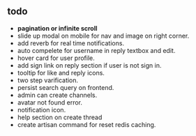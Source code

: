 ## todo

- **pagination or infinite scroll**
- slide up modal on mobile for nav and image on right corner.
- add reverb for real time notifications.
- auto compelete for username in reply textbox and edit.
- hover card for user profile.
- add sign link on reply section if user is not sign in.
- tooltip for like and reply icons.
- two step varification.
- persist search query on frontend.
- admin can create channels.
- avatar not found error.
- notification icon.
- help section on create thread
- create artisan command for reset redis caching.